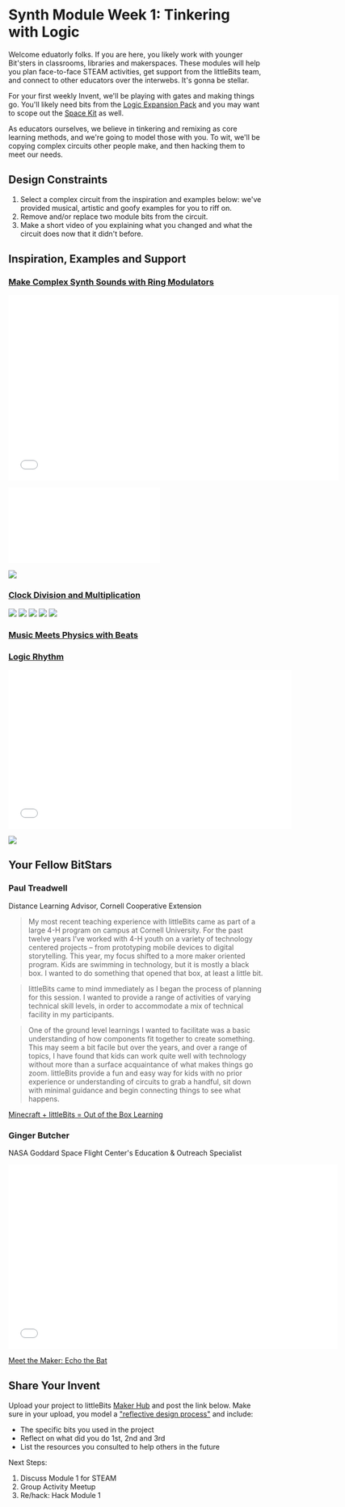 
# Synth Module Week 1: Tinkering with Logic
Welcome eduatorly folks. If you are here, you likely work with younger Bit'sters in classrooms, libraries and makerspaces. These modules will help you plan face-to-face STEAM activities, get support from the littleBits team, and connect to other educators over the interwebs. It's gonna be stellar. 

For your first weekly Invent, we'll be playing with gates and making things go. You'll likely need bits from the [Logic Expansion Pack](http://littlebits.cc/expansion-packs/logic) and you may want to scope out the [Space Kit](http://littlebits.cc/kits/space-kit) as well. 

As educators ourselves, we believe in tinkering and remixing as core learning methods, and we're going to model those with you. To wit, we'll be copying complex circuits other people make, and then hacking them to meet our needs. 

## Design Constraints
1. Select a complex circuit from the inspiration and examples below: we've provided musical, artistic and goofy examples for you to riff on.  
2. Remove and/or replace two module bits from the circuit. 
3. Make a short video of you explaining what you changed and what the circuit does now that it didn't before. 

## Inspiration, Examples and Support

### [Make Complex Synth Sounds with Ring Modulators](http://littlebits.cc/projects/ring-modulation)

<iframe width="653" height="367" src="//www.youtube.com/embed/3yz6iNC-xrA" frameborder="0" allowfullscreen></iframe>

![](/Images/Ring1.pdf)

![](/Images/Ring2.jpeg)

### [Clock Division and Multiplication](http://littlebits.cc/browse-lessons/clock-division-with-littlebits)

![](/Images/Clock1.png)
![](/Images/Clock2.png)
![](/Images/Clock3.png)
![](/Images/Clock4.png)
![](/Images/Clock5.png)

### [Music Meets Physics with Beats](http://littlebits.cc/browse-lessons/music-meets-physics-with-beats)

### [Logic Rhythm](http://littlebits.cc/projects/logic-rhythm) 

<iframe width="560" height="315" src="//www.youtube.com/embed/EDO4y7yzM3w" frameborder="0" allowfullscreen></iframe>

![](/Images/Logic1.PNG)

## Your Fellow BitStars
### Paul Treadwell
Distance Learning Advisor, Cornell Cooperative Extension

>My most recent teaching experience with littleBits came as part of a large 4-H program on campus at Cornell University. For the past twelve years I’ve worked with 4-H youth on a variety of technology centered projects – from prototyping mobile devices to digital storytelling. This year, my focus shifted to a more maker oriented program. Kids are swimming in technology, but it is mostly a black box. I wanted to do something that opened that box, at least a little bit.

>littleBits came to mind immediately as I began the process of planning for this session. I wanted to provide a range of activities of varying technical skill levels, in order to accommodate a mix of technical facility in my participants.

>One of the ground level learnings I wanted to facilitate was a basic understanding of how components fit together to create something. This may seem a bit facile but over the years, and over a range of topics, I have found that kids can work quite well with technology without more than a surface acquaintance of what makes things go zoom. littleBits provide a fun and easy way for kids with no prior experience or understanding of circuits to grab a  handful, sit down with minimal guidance and begin connecting things to see what happens. 

[Minecraft + littleBits = Out of the Box Learning](http://littlebits.cc/educator-spotlight-paul-treadwell)

### Ginger Butcher
NASA Goddard Space Flight Center's Education & Outreach Specialist

<iframe width="652" height="366" src="//www.youtube.com/embed/QUeZi_FxaSo" frameborder="0" allowfullscreen></iframe>

[Meet the Maker: Echo the Bat](http://littlebits.cc/makers/ginger-butcher-nasa-goddard-space-flight-centers-education-outreach-specialist)

## Share Your Invent 
Upload your project to littleBits [Maker Hub](http://littlebits.cc/projects) and post the link below. Make sure in your upload, you model a ["reflective design process"](http://en.wikipedia.org/wiki/Reflective_practice) and include:
- The specific bits you used in the project
- Reflect on what did you do 1st, 2nd and 3rd
- List the resources you consulted to help others in the future

Next Steps:
1. Discuss Module 1 for STEAM
2. Group Activity Meetup
3. Re/hack: Hack Module 1




